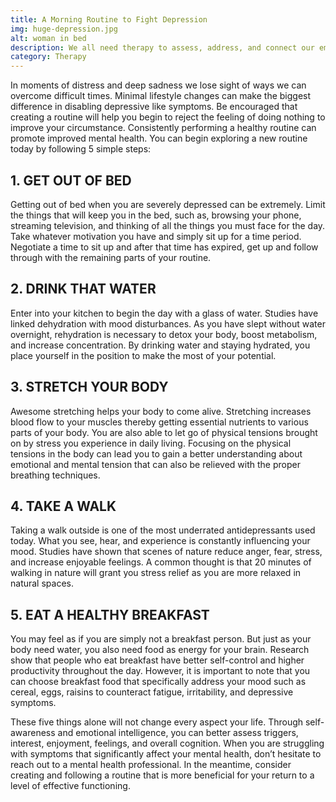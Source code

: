 ```yaml
---
title: A Morning Routine to Fight Depression
img: huge-depression.jpg
alt: woman in bed
description: We all need therapy to assess, address, and connect our emotional, psychological, and social well-being.
category: Therapy
---
```


In moments of distress and deep sadness we lose sight of ways we can overcome difficult times. Minimal lifestyle changes can make the biggest difference in disabling depressive like symptoms. Be encouraged that creating a routine will help you begin to reject the feeling of doing nothing to improve your circumstance. Consistently performing a healthy routine can promote improved mental health. You can begin exploring a new routine today by following 5 simple steps:

<h2 class="heading-secondary ">1. GET OUT OF BED</h2>

Getting out of bed when you are severely depressed can be extremely. Limit the things that will keep you in the bed, such as, browsing your phone, streaming television, and thinking of all the things you must face for the day. Take whatever motivation you have and simply sit up for a time period. Negotiate a time to sit up and after that time has expired, get up and follow through with the remaining parts of your routine.

<h2 class="heading-secondary ">2. DRINK THAT WATER</h2>

Enter into your kitchen to begin the day with a glass of water. Studies have linked dehydration with mood disturbances. As you have slept without water overnight, rehydration is necessary to detox your body, boost metabolism, and increase concentration. By drinking water and staying hydrated, you place yourself in the position to make the most of your potential.

<h2 class="heading-secondary ">3. STRETCH YOUR BODY</h2>

Awesome stretching helps your body to come alive. Stretching increases blood flow to your muscles thereby getting essential nutrients to various parts of your body. You are also able to let go of physical tensions brought on by stress you experience in daily living. Focusing on the physical tensions in the body can lead you to gain a better understanding about emotional and mental tension that can also be relieved with the proper breathing techniques.

<h2 class="heading-secondary ">4. TAKE A WALK</h2>

Taking a walk outside is one of the most underrated antidepressants used today. What you see, hear, and experience is constantly influencing your mood. Studies have shown that scenes of nature reduce anger, fear, stress, and increase enjoyable feelings. A common thought is that 20 minutes of walking in nature will grant you stress relief as you are more relaxed in natural spaces.

<h2 class="heading-secondary ">5. EAT A HEALTHY BREAKFAST</h2>

You may feel as if you are simply not a breakfast person. But just as your body need water, you also need food as energy for your brain. Research show that people who eat breakfast have better self-control and higher productivity throughout the day. However, it is important to note that you can choose breakfast food that specifically address your mood such as cereal, eggs, raisins to counteract fatigue, irritability, and depressive symptoms.

These five things alone will not change every aspect your life. Through self-awareness and emotional intelligence, you can better assess triggers, interest, enjoyment, feelings, and overall cognition. When you are struggling with symptoms that significantly affect your mental health, don’t hesitate to reach out to a mental health professional. In the meantime, consider creating and following a routine that is more beneficial for your return to a level of effective functioning.
